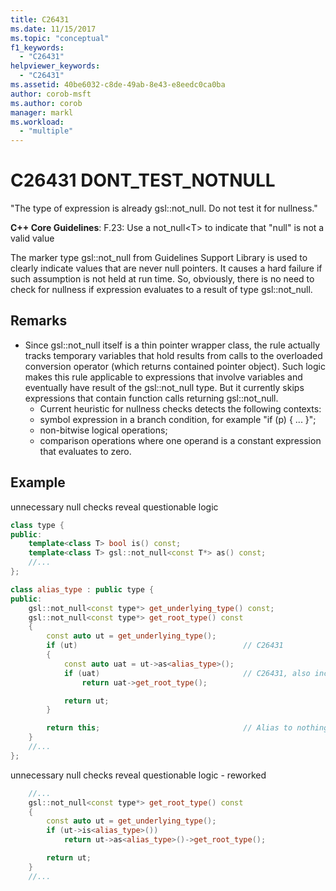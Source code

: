 ```yaml
---
title: C26431
ms.date: 11/15/2017
ms.topic: "conceptual"
f1_keywords:
  - "C26431"
helpviewer_keywords:
  - "C26431"
ms.assetid: 40be6032-c8de-49ab-8e43-e8eedc0ca0ba
author: corob-msft
ms.author: corob
manager: markl
ms.workload:
  - "multiple"
---
```


# C26431 DONT_TEST_NOTNULL

"The type of expression is already gsl::not_null. Do not test it for nullness."

**C++ Core Guidelines**:
F.23: Use a not_null\<T> to indicate that "null" is not a valid value

The marker type gsl::not_null from Guidelines Support Library is used to clearly indicate values that are never null pointers. It causes a hard failure if such assumption is not held at run time. So, obviously, there is no need to check for nullness if expression evaluates to a result of type gsl::not_null.

## Remarks

- Since gsl::not_null itself is a thin pointer wrapper class, the rule actually tracks temporary variables that hold results from calls to the overloaded conversion operator (which returns contained pointer object). Such logic makes this rule applicable to expressions that involve variables and eventually have result of the gsl::not_null type. But it currently skips expressions that contain function calls returning gsl::not_null.
  - Current heuristic for nullness checks detects the following contexts:
  - symbol expression in a branch condition, for example "if (p) { ... }";
  - non-bitwise logical operations;
  - comparison operations where one operand is a constant expression that evaluates to zero.

## Example

unnecessary null checks reveal questionable logic

```cpp
class type {
public:
    template<class T> bool is() const;
    template<class T> gsl::not_null<const T*> as() const;
    //...
};

class alias_type : public type {
public:
    gsl::not_null<const type*> get_underlying_type() const;
    gsl::not_null<const type*> get_root_type() const
    {
        const auto ut = get_underlying_type();
        if (ut)                                     // C26431
        {
            const auto uat = ut->as<alias_type>();
            if (uat)                                // C26431, also incorrect use of API!
                return uat->get_root_type();

            return ut;
        }

        return this;                                // Alias to nothing? Actually, dead code!
    }
    //...
};
```

unnecessary null checks reveal questionable logic - reworked

```cpp
    //...
    gsl::not_null<const type*> get_root_type() const
    {
        const auto ut = get_underlying_type();
        if (ut->is<alias_type>())
            return ut->as<alias_type>()->get_root_type();

        return ut;
    }
    //...
```
